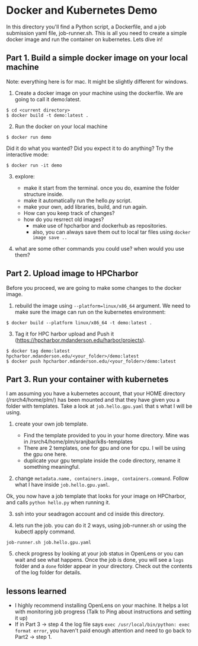 # Docker and Kubernetes Demo

In this directory you'll find a Python script, a Dockerfile, and a job submission yaml file, job-runner.sh. This is all you need to create a simple docker image and run the container on kubernetes. Lets dive in!

## Part 1. Build a simple docker image on your local machine

Note: everything here is for mac. It might be slightly different for windows.

1. Create a docker image on your machine using the dockerfile. We are going to call it demo:latest.
```
$ cd <current directory>
$ docker build -t demo:latest .
```

2. Run the docker on your local machine
```
$ docker run demo
```
Did it do what you wanted? Did you expect it to do anything? Try the interactive mode:
```
$ docker run -it demo
```

3. explore:
   - make it start from the terminal. once you do, examine the folder structure inside.
   - make it automatically run the hello.py script.
   - make your own, add libraries, build, and run again.
   - How can you keep track of changes?
   - how do you resrrect old images?
      - make use of hpcharbor and dockerhub as repositories.
      - also, you can always save them out to local tar files using `docker image save ..`

4. what are some other commands you could use? when would you use them?  

## Part 2. Upload image to HPCharbor 

Before you proceed, we are going to make some changes to the docker image. 

1. rebuild the image using `--platform=linux/x86_64` argument. We need to make sure the image can run on the kubernetes environment:
```
$ docker build --platform linux/x86_64 -t demo:latest .
```

3. Tag it for HPC harbor upload and Push it (https://hpcharbor.mdanderson.edu/harbor/projects). 
   
```
$ docker tag demo:latest hpcharbor.mdanderson.edu/<your_folder>/demo:latest
$ docker push hpcharbor.mdanderson.edu/<your_folder>/demo:latest
```

## Part 3. Run your container with kubernetes

I am assuming you have a kubernetes account, that your HOME directory (/rsrch4/home/plm/<username>) has been mounted and that they have given you a folder with templates. Take a look at `job.hello.gpu.yaml` that s what I will be using.

1. create your own job template. 
   - Find the template provided to you in your home directory. Mine was in /rsrch4/home/plm/sranjbar/k8s-templates
   - There are 2 templates, one for gpu and one for cpu. I will be using the gpu one here.
   - duplicate your gpu template inside the code directory, rename it something meaningful.

2. change `metadata.name, containers.image, containers.command`. Follow what I have inside `job.hello.gpu.yaml`.

Ok, you now have a job template that looks for your image on HPCharbor, and calls `python hello.py` when running it.

3. ssh into your seadragon account and cd inside this directory. 

4. lets run the job. you can do it 2 ways, using job-runner.sh or using the kubectl apply command.

```
job-runner.sh job.hello.gpu.yaml
```
5. check progress by looking at your job status in OpenLens or you can wait and see what happens. Once the job is done, you will see a `logs` folder and a `done` folder appear in your directory. Check out the contents of the log folder for details.


## lessons learned

- I highly recommend installing OpenLens on your machine. It helps a lot with monitoring job progress (Talk to Ping about instructions and setting it up) 
- If in Part 3 -> step 4 the log file says ```exec /usr/local/bin/python: exec format error```, you haven't paid enough attention and need to go back to Part2 -> step 1.

